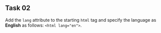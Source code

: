 ## Task 02
Add the `lang` attribute to the starting `html` tag and specify the language as **English** as follows:   `<html lang="en">`. 
